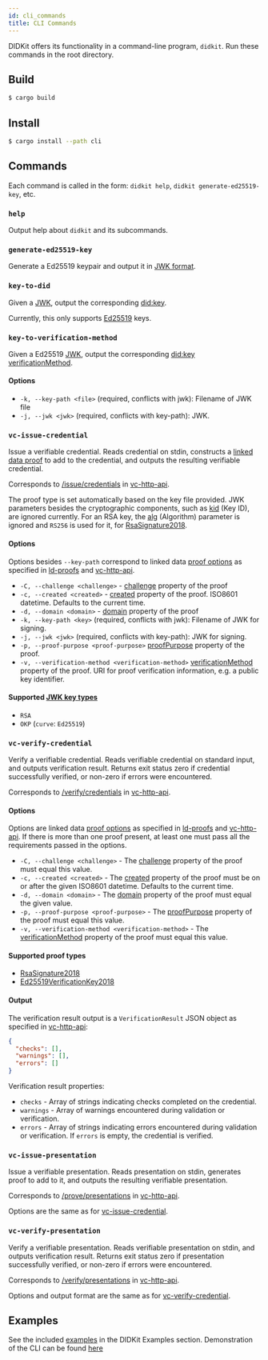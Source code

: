 ```yaml
---
id: cli_commands
title: CLI Commands
---
```


DIDKit offers its functionality in a command-line program, `didkit`. Run these commands in the root directory.

## Build

```sh
$ cargo build
```

## Install

```sh
$ cargo install --path cli
```

## Commands

Each command is called in the form:
`didkit help`, `didkit generate-ed25519-key`, etc.

### `help`

Output help about `didkit` and its subcommands.

### `generate-ed25519-key`

Generate a Ed25519 keypair and output it in
[JWK format](https://tools.ietf.org/html/rfc8037#appendix-A.1).

### `key-to-did`

Given a [JWK][], output the corresponding [did:key][].

Currently, this only supports
[Ed25519](https://tools.ietf.org/html/rfc8037#appendix-A.2) keys.

### `key-to-verification-method`

Given a Ed25519 [JWK][], output the corresponding
[did:key][] [verificationMethod][].

#### Options

- `-k, --key-path <file>` (required, conflicts with jwk):
  Filename of JWK file
- `-j, --jwk <jwk>` (required, conflicts with key-path):
  JWK.

### `vc-issue-credential`

Issue a verifiable credential. Reads credential on stdin,
constructs a [linked data proof][ld-proofs] to add to the
credential, and outputs the resulting verifiable credential.

Corresponds to [/issue/credentials](https://w3c-ccg.github.io/vc-http-api/#/Issuer/issueCredential)
in [vc-http-api][].

The proof type is set automatically based on the key file provided.
JWK parameters besides the cryptographic components, such as
[kid][] (Key ID), are ignored currently. For an RSA key, the
[alg][] (Algorithm) parameter is ignored and `RS256` is used for
it, for [RsaSignature2018][].

#### Options

Options besides `--key-path` correspond to linked data
[proof options][] as specified in [ld-proofs][] and [vc-http-api][].

- `-C, --challenge <challenge>` - [challenge][] property of the
  proof
- `-c, --created <created>` - [created][] property of the proof.
  ISO8601 datetime. Defaults to the current time.
- `-d, --domain <domain>` - [domain][] property of the proof
- `-k, --key-path <key>` (required, conflicts with jwk):
  Filename of JWK for signing.
- `-j, --jwk <jwk>` (required, conflicts with key-path):
  JWK for signing.
- `-p, --proof-purpose <proof-purpose>` [proofPurpose][]
  property of the proof.
- `-v, --verification-method <verification-method>`
  [verificationMethod][]
  property of the proof. URI for proof verification
  information, e.g. a public key identifier.

#### Supported [JWK key types][kty]

- `RSA`
- `OKP` (`curve`: `Ed25519`)

### `vc-verify-credential`

Verify a verifiable credential. Reads verifiable credential on
standard input, and outputs verification result. Returns exit
status zero if credential successfully verified, or non-zero
if errors were encountered.

Corresponds to [/verify/credentials](https://w3c-ccg.github.io/vc-http-api/#/Verifier/verifyCredential)
in [vc-http-api][].

#### Options

Options are linked data [proof options][] as specified in
[ld-proofs][] and [vc-http-api][]. If there is more than one
proof present, at least one must pass all the requirements
passed in the options.

- `-C, --challenge <challenge>` - The [challenge][] property
  of the proof must equal this value.
- `-c, --created <created>` - The [created][] property of the
  proof must be on or after the given ISO8601 datetime. Defaults
  to the current time.
- `-d, --domain <domain>` - The [domain][] property of the proof
  must equal the given value.
- `-p, --proof-purpose <proof-purpose>` - The [proofPurpose][]
  property of the proof must equal this value.
- `-v, --verification-method <verification-method>` - The
  [verificationMethod][] property of the proof must equal this value.

#### Supported proof types

- [RsaSignature2018][]
- [Ed25519VerificationKey2018][]

#### Output

The verification result output is a `VerificationResult` JSON
object as specified in [vc-http-api][]:

```json
{
  "checks": [],
  "warnings": [],
  "errors": []
}
```

Verification result properties:

- `checks` - Array of strings indicating checks completed
  on the credential.
- `warnings` - Array of warnings encountered during
  validation or verification.
- `errors` - Array of strings indicating errors encountered
  during validation or verification. If `errors` is empty,
  the credential is verified.

### `vc-issue-presentation`

Issue a verifiable presentation. Reads presentation on stdin,
generates proof to add to it, and outputs the resulting
verifiable presentation.

Corresponds to [/prove/presentations](https://w3c-ccg.github.io/vc-http-api/#/Holder/provePresentation)
in [vc-http-api][].

Options are the same as for
[vc-issue-credential](#vc-issue-credential).

### `vc-verify-presentation`

Verify a verifiable presentation. Reads verifiable presentation
on stdin, and outputs verification result. Returns exit status
zero if presentation successfully verified, or non-zero if
errors were encountered.

Corresponds to [/verify/presentations](https://w3c-ccg.github.io/vc-http-api/#/Verifier/verifyPresentation)
in [vc-http-api][].

Options and output format are the same as for
[vc-verify-credential](#vc-verify-credential).

## Examples

See the included [examples](didkit-examples/overview) in the DIDKit Examples section. Demonstration of the CLI can be found [here](didkit-examples//core-functions-in-bash/)

[jwk]: https://tools.ietf.org/html/rfc7517
[ld-proofs]: https://w3c-ccg.github.io/ld-proofs/
[vc-http-api]: https://w3c-ccg.github.io/vc-http-api/
[rsasignature2018]: https://w3c-ccg.github.io/lds-rsa2018/
[ed25519verificationkey2018]: https://w3c-ccg.github.io/lds-ed25519-2018/
[did:key]: https://w3c-ccg.github.io/did-method-key/
[proof options]: https://w3c-ccg.github.io/ld-proofs/#dfn-proof-options
[ld-proofs-overview]: https://w3c-ccg.github.io/ld-proofs/#linked-data-proof-overview
[created]: https://w3c-ccg.github.io/security-vocab/#created
[proofpurpose]: https://w3c-ccg.github.io/security-vocab/#proofPurpose
[created]: https://www.dublincore.org/specifications/dublin-core/dcmi-terms/terms/created/
[challenge]: https://w3c-ccg.github.io/security-vocab/#challenge
[domain]: https://w3c-ccg.github.io/security-vocab/#domain
[verificationmethod]: https://w3c-ccg.github.io/security-vocab/#verificationMethod
[kty]: https://tools.ietf.org/html/rfc7517#section-4.1
[kid]: https://tools.ietf.org/html/rfc7517#section-4.5
[alg]: https://tools.ietf.org/html/rfc7517#section-4.4
